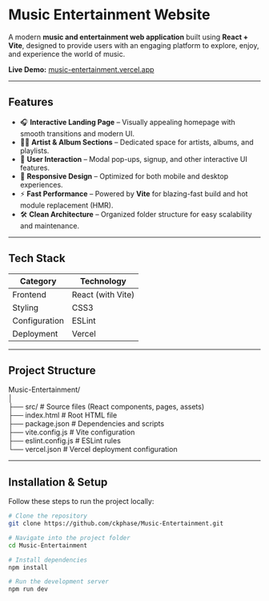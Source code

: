 # Music Entertainment Website

A modern **music and entertainment web application** built using **React + Vite**, designed to provide users with an engaging platform to explore, enjoy, and experience the world of music.

**Live Demo:** [music-entertainment.vercel.app](https://music-entertainment.vercel.app)

---

## Features

- 🎧 **Interactive Landing Page** – Visually appealing homepage with smooth transitions and modern UI.  
- 🧑‍🎤 **Artist & Album Sections** – Dedicated space for artists, albums, and playlists.  
- 💬 **User Interaction** – Modal pop-ups, signup, and other interactive UI features.  
- 🌈 **Responsive Design** – Optimized for both mobile and desktop experiences.  
- ⚡ **Fast Performance** – Powered by **Vite** for blazing-fast build and hot module replacement (HMR).  
- 🛠 **Clean Architecture** – Organized folder structure for easy scalability and maintenance.

---

## Tech Stack

| Category | Technology |
|-----------|-------------|
| Frontend | React (with Vite) |
| Styling | CSS3 |
| Configuration | ESLint |
| Deployment | Vercel |

---

## Project Structure

Music-Entertainment/  
│  
├── src/ # Source files (React components, pages, assets)  
├── index.html # Root HTML file  
├── package.json # Dependencies and scripts  
├── vite.config.js # Vite configuration  
├── eslint.config.js # ESLint rules  
└── vercel.json # Vercel deployment configuration  


---

## Installation & Setup

Follow these steps to run the project locally:

```bash
# Clone the repository
git clone https://github.com/ckphase/Music-Entertainment.git

# Navigate into the project folder
cd Music-Entertainment

# Install dependencies
npm install

# Run the development server
npm run dev
